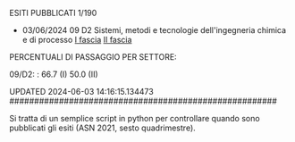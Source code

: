 ESITI PUBBLICATI 1/190 

- 03/06/2024 09 D2  Sistemi, metodi e tecnologie dell'ingegneria chimica e di processo	  [I fascia](https://asn23.cineca.it/pubblico/miur/esito/09%252FD2/1/1) [II fascia](https://asn23.cineca.it/pubblico/miur/esito/09%252FD2/2/1) 

PERCENTUALI DI PASSAGGIO PER SETTORE:

09/D2: : 66.7 (I) 50.0 (II)

UPDATED 2024-06-03 14:16:15.134473
###################################################### 

Si tratta di un semplice script in python per controllare quando sono pubblicati gli esiti (ASN 2021, sesto quadrimestre).

